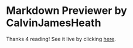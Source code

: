 #  Markdown Previewer by CalvinJamesHeath
Thanks 4 reading!
See it live by clicking [here](https://calvinjamesheath.github.io/Markdown-Previewer/).
